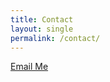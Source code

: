 ```yaml
---
title: Contact
layout: single
permalink: /contact/
---
```


[Email Me](mailto:pathologicalhandwaving@gmail.com?subject=[Blog%20Contact%20]%20PathologicalHandwaving)


